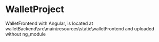 # WalletProject

WalletFrontend with Angular, is located at walletBackend\src\main\resources\static\walletFrontend
and uploaded without ng_module
